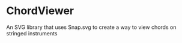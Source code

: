 # ChordViewer

An SVG library that uses Snap.svg to create a way to view chords on stringed instruments
